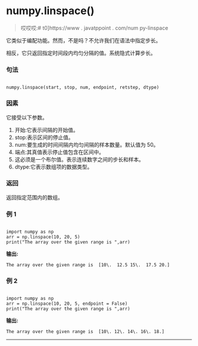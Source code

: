 # numpy.linspace()

> 哎哎哎:# t0]https://www . javatppoint . com/num py-linspace

它类似于编配功能。然而，不是吗？不允许我们在语法中指定步长。

相反，它只返回指定时间段内均匀分隔的值。系统隐式计算步长。

### 句法

```

numpy.linspace(start, stop, num, endpoint, retstep, dtype) 

```

### 因素

它接受以下参数。

1.  开始:它表示间隔的开始值。
2.  stop:表示区间的停止值。
3.  num:要生成的时间间隔内均匀间隔的样本数量。默认值为 50。
4.  端点:其真值表示停止值包含在区间中。
5.  这必须是一个布尔值。表示连续数字之间的步长和样本。
6.  dtype:它表示数组项的数据类型。

### 返回

返回指定范围内的数组。

### 例 1

```

import numpy as np
arr = np.linspace(10, 20, 5)
print("The array over the given range is ",arr)

```

**输出:**

```
The array over the given range is  [10\.  12.5 15\.  17.5 20.]

```

### 例 2

```

import numpy as np
arr = np.linspace(10, 20, 5, endpoint = False)
print("The array over the given range is ",arr)

```

**输出:**

```
The array over the given range is  [10\. 12\. 14\. 16\. 18.]

```

* * *